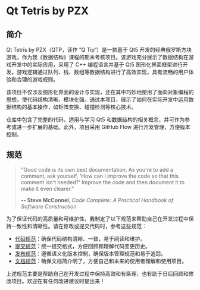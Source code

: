 # Qt Tetris by PZX
## 简介

Qt Tetris by PZX（QTP，读作 ”Q Tip“）是一款基于 Qt5 开发的经典俄罗斯方块游戏，作为我《数据结构》课程的期末考核项目。该游戏充分展示了数据结构在游戏开发中的实际应用，采用了 C++ 编程语言并基于 Qt5 图形化界面框架进行开发。游戏逻辑通过队列、栈、数组等数据结构进行了高效实现，具有流畅的用户体验和合理的游戏规则。

该项目不仅涉及图形化界面的设计与实现，还在其中巧妙地使用了面向对象编程的思想，使代码结构清晰、模块化强。通过本项目，展示了如何在实际开发中运用数据结构的基本操作，如矩阵变换、碰撞检测等核心技术。

仓库中包含了完整的代码，适用与学习 Qt5 和数据结构的相关概念，并可作为参考或进一步扩展的基础。此外，项目采用 GitHub Flow 进行开发管理，方便版本控制。

## 规范

> "Good code is its own best documentation. As you're to add a comment, ask yourself, 'How can I improve the code so that this comment isn't needed?' Improve the code and then document it to make it even clearer."
>
> **-- Steve McConnel**, *Code Complete: A Practical Handbook of Software Construction*

为了保证代码的高质量和可维护性，我制定了以下规范来帮助自己在开发过程中保持一致性和清晰性。请在修改或提交代码时，参考这些规范：

+ [代码规范](./docs/code_style.md)：确保代码结构清晰、一致，易于阅读和维护。
+ [提交规范](./docs/conventional_commits.md)：统一提交格式，方便回顾和理解代码变更历史。
+ [发布规范](./docs/semantic_versioning.md)：遵循语义化版本控制，确保版本管理规范和易于追踪。
+ [文档规范](./docs/document_style.md)：确保文档简介明了，方便自己和未来的使用者理解和使用项目。

上述规范主要是帮助自己在开发过程中保持高效和有条理，也有助于日后回顾和修改项目。欢迎在有任何改进建议时提出来！

